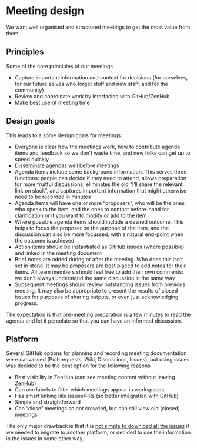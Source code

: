 # Meeting design

We want well organised and structured meetings to get the most value from them.

## Principles

Some of the core principles of our meetings

- Capture important information and context for decisions (for ourselves, for our future selves who forget stuff and new staff, and for the community)
- Review and coordinate work by interfacing with GitHub/ZenHub
- Make best use of meeting time

## Design goals

This leads to a some design goals for meetings:

- Everyone is clear how the meetings work, how to contribute agenda items and feedback so we don’t waste time, and new folks can get up to speed quickly
- Disseminate agendas well before meetings
- Agenda items include some background information. This serves three functions: people can decide if they need to attend, allows preparation for more fruitful discussions, eliminates the old “I’ll share the relevant link on slack”, and captures important information that might otherwise need to be recorded in minutes
- Agenda items will have one or more “proposers”, who will be the ones who speak to the item, and the ones to contact before-hand for clarification or if you want to modify or add to the item
- Where possible agenda items should include a desired outcome. This helps to focus the proposer on the purpose of the item, and the discussion can also be more focussed, with a natural end-point when the outcome is achieved.
- Action items should be instantiated as GitHub issues (where possible) and linked in the meeting document
- Brief notes are added during or after the meeting. Who does this isn’t set in stone. It may be proposers are best placed to add notes for their items. All team members should feel free to add their own comments: we don’t always understand the same discussion in the same way
- Subsequent meetings should review outstanding issues from previous meeting. It may also be appropriate to present the results of closed issues for purposes of sharing outputs, or even just acknowledging progress.

The expectation is that pre-meeting preparation is a few minutes to read the agenda and let it percolate so that you can have an informed discussion.

## Platform

Several GitHub options for planning and recording meeting documentation were canvassed (Pull-requests, Wiki, Discussions, Issues), but using issues was decided to be the best option for the following reasons
- Best visibility in ZenHub (can see meeting content without leaving ZenHub)
- Can use labels to filter which meetings appear in workspaces
- Has smart linking like issues/PRs (so better integration with GitHub)
- Simple and straightforward
- Can “close” meetings so not crowded, but can still view old (closed) meetings

The only major drawback is that it is [not simple to download all the issues](https://github.com/community/community/discussions/3315) if we needed to migrate to another platform, or decided to use the information in the issues in some other way.

